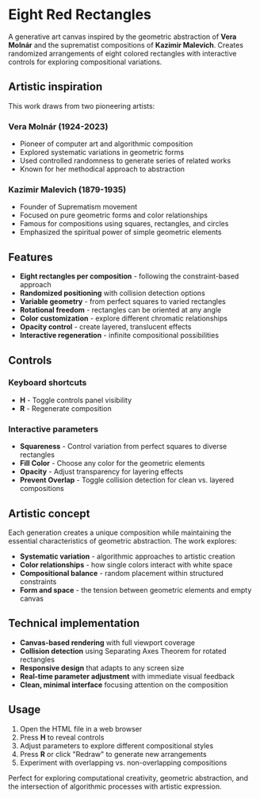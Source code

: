 # Eight Red Rectangles

A generative art canvas inspired by the geometric abstraction of **Vera Molnár** and the suprematist compositions of **Kazimir Malevich**. Creates randomized arrangements of eight colored rectangles with interactive controls for exploring compositional variations.

## Artistic inspiration

This work draws from two pioneering artists:

### Vera Molnár (1924-2023)
- Pioneer of computer art and algorithmic composition
- Explored systematic variations in geometric forms
- Used controlled randomness to generate series of related works
- Known for her methodical approach to abstraction

### Kazimir Malevich (1879-1935)
- Founder of Suprematism movement
- Focused on pure geometric forms and color relationships
- Famous for compositions using squares, rectangles, and circles
- Emphasized the spiritual power of simple geometric elements

## Features

- **Eight rectangles per composition** - following the constraint-based approach
- **Randomized positioning** with collision detection options
- **Variable geometry** - from perfect squares to varied rectangles
- **Rotational freedom** - rectangles can be oriented at any angle
- **Color customization** - explore different chromatic relationships
- **Opacity control** - create layered, translucent effects
- **Interactive regeneration** - infinite compositional possibilities

## Controls

### Keyboard shortcuts
- **H** - Toggle controls panel visibility
- **R** - Regenerate composition

### Interactive parameters
- **Squareness** - Control variation from perfect squares to diverse rectangles
- **Fill Color** - Choose any color for the geometric elements
- **Opacity** - Adjust transparency for layering effects
- **Prevent Overlap** - Toggle collision detection for clean vs. layered compositions

## Artistic concept

Each generation creates a unique composition while maintaining the essential characteristics of geometric abstraction. The work explores:

- **Systematic variation** - algorithmic approaches to artistic creation
- **Color relationships** - how single colors interact with white space
- **Compositional balance** - random placement within structured constraints
- **Form and space** - the tension between geometric elements and empty canvas

## Technical implementation

- **Canvas-based rendering** with full viewport coverage
- **Collision detection** using Separating Axes Theorem for rotated rectangles
- **Responsive design** that adapts to any screen size
- **Real-time parameter adjustment** with immediate visual feedback
- **Clean, minimal interface** focusing attention on the composition

## Usage

1. Open the HTML file in a web browser
2. Press **H** to reveal controls
3. Adjust parameters to explore different compositional styles
4. Press **R** or click "Redraw" to generate new arrangements
5. Experiment with overlapping vs. non-overlapping compositions

Perfect for exploring computational creativity, geometric abstraction, and the intersection of algorithmic processes with artistic expression.